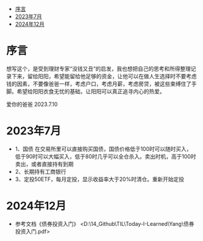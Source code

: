 - [序言](#序言)
- [2023年7月](#2023年7月)
- [2024年12月](#2024年12月)



# 序言

想写这个，是受到理财专家“没钱又丑”的启发，我也想把自己的思考和所得整理记录下来，留给阳阳，希望能留给他足够的资金，让他可以在做人生选择时不要考虑钱的因素，不要像爸爸一样，考虑户口，考虑月薪，考虑房贷，被这些束缚住了手脚。希望给阳阳衣食无忧的基础，让阳阳可以真正追寻内心的热爱。

爱你的爸爸
2023.7.10

# 2023年7月

- 1、国债
在交易所里可以直接购买国债，国债价格低于100时可以随时买入，低于90时可以大幅买入，低于80时几乎可以全仓杀入。卖出时机，高于100时卖出，或者直接持有到期
- 2、长期持有工商银行
- 3、定投50ETF，每月定投，显示收益率大于20%时清仓。重新开始定投

# 2024年12月

- 参考文档《债券投资入门》
<D:\14_Github\TIL\Today-I-Learned\Yang\债券投资入门.pdf>



